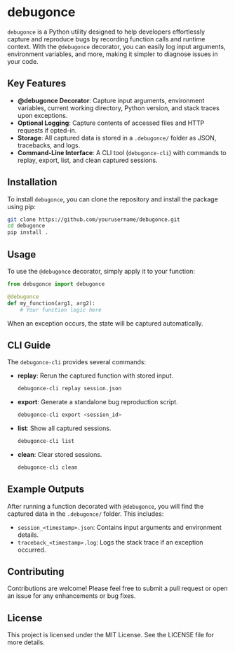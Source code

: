 # debugonce

`debugonce` is a Python utility designed to help developers effortlessly capture and reproduce bugs by recording function calls and runtime context. With the `@debugonce` decorator, you can easily log input arguments, environment variables, and more, making it simpler to diagnose issues in your code.

## Key Features

- **@debugonce Decorator**: Capture input arguments, environment variables, current working directory, Python version, and stack traces upon exceptions.
- **Optional Logging**: Capture contents of accessed files and HTTP requests if opted-in.
- **Storage**: All captured data is stored in a `.debugonce/` folder as JSON, tracebacks, and logs.
- **Command-Line Interface**: A CLI tool (`debugonce-cli`) with commands to replay, export, list, and clean captured sessions.

## Installation

To install `debugonce`, you can clone the repository and install the package using pip:

```bash
git clone https://github.com/yourusername/debugonce.git
cd debugonce
pip install .
```

## Usage

To use the `@debugonce` decorator, simply apply it to your function:

```python
from debugonce import debugonce

@debugonce
def my_function(arg1, arg2):
    # Your function logic here
```

When an exception occurs, the state will be captured automatically.

## CLI Guide

The `debugonce-cli` provides several commands:

- **replay**: Rerun the captured function with stored input.
  
  ```bash
  debugonce-cli replay session.json
  ```

- **export**: Generate a standalone bug reproduction script.
  
  ```bash
  debugonce-cli export <session_id>
  ```

- **list**: Show all captured sessions.
  
  ```bash
  debugonce-cli list
  ```

- **clean**: Clear stored sessions.
  
  ```bash
  debugonce-cli clean
  ```

## Example Outputs

After running a function decorated with `@debugonce`, you will find the captured data in the `.debugonce/` folder. This includes:

- `session_<timestamp>.json`: Contains input arguments and environment details.
- `traceback_<timestamp>.log`: Logs the stack trace if an exception occurred.

## Contributing

Contributions are welcome! Please feel free to submit a pull request or open an issue for any enhancements or bug fixes.

## License

This project is licensed under the MIT License. See the LICENSE file for more details.